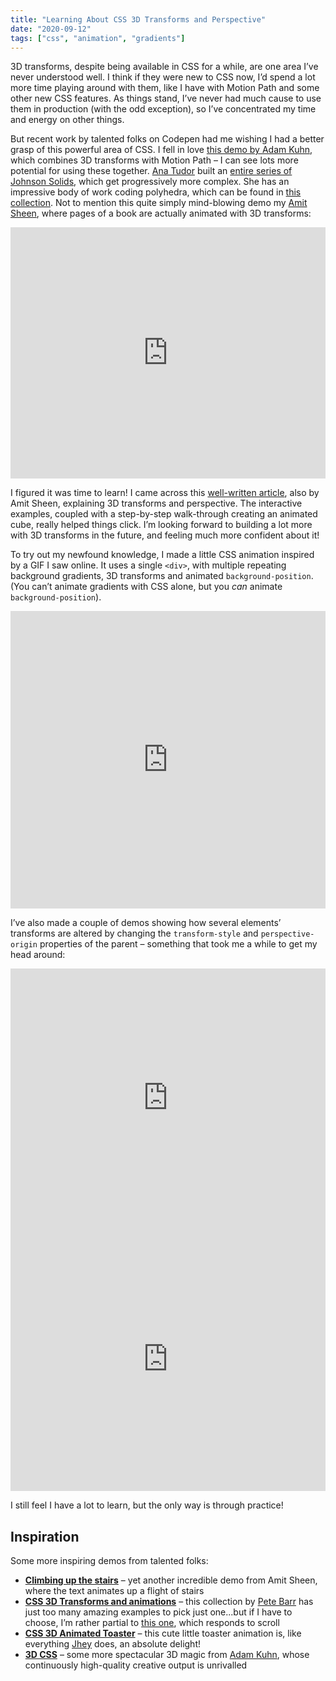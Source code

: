 ```yaml
---
title: "Learning About CSS 3D Transforms and Perspective"
date: "2020-09-12"
tags: ["css", "animation", "gradients"]
---
```


3D transforms, despite being available in CSS for a while, are one area I’ve never understood well. I think if they were new to CSS now, I’d spend a lot more time playing around with them, like I have with Motion Path and some other new CSS features. As things stand, I’ve never had much cause to use them in production (with the odd exception), so I’ve concentrated my time and energy on other things.

But recent work by talented folks on Codepen had me wishing I had a better grasp of this powerful area of CSS. I fell in love [this demo by Adam Kuhn](https://codepen.io/cobra_winfrey/full/mdJWzXQ), which combines 3D transforms with Motion Path – I can see lots more potential for using these together. [Ana Tudor](https://twitter.com/anatudor) built an [entire series of Johnson Solids](https://codepen.io/thebabydino/pen/BevRMj), which get progressively more complex. She has an impressive body of work coding polyhedra, which can be found in [this collection](https://codepen.io/collection/eErLu). Not to mention this quite simply mind-blowing demo my [Amit Sheen](https://twitter.com/amit_sheen), where pages of a book are actually animated with 3D transforms:

<iframe height="402" style="width: 100%;" scrolling="no" title="Turning pages with CSS" src="https://codepen.io/amit_sheen/embed/WNweryv?height=402&theme-id=dark&default-tab=result" frameborder="no" loading="lazy" allowtransparency="true" allowfullscreen="true">
  See the Pen <a href='https://codepen.io/amit_sheen/pen/WNweryv'>Turning pages with CSS</a> by Amit Sheen
  (<a href='https://codepen.io/amit_sheen'>@amit_sheen</a>) on <a href='https://codepen.io'>CodePen</a>.
</iframe>

I figured it was time to learn! I came across this [well-written article](https://css-tricks.com/how-css-perspective-works/), also by Amit Sheen, explaining 3D transforms and perspective. The interactive examples, coupled with a step-by-step walk-through creating an animated cube, really helped things click. I’m looking forward to building a lot more with 3D transforms in the future, and feeling much more confident about it!

To try out my newfound knowledge, I made a little CSS animation inspired by a GIF I saw online. It uses a single `<div>`, with multiple repeating background gradients, 3D transforms and animated `background-position`. (You can’t animate gradients with CSS alone, but you _can_ animate `background-position`).

<iframe height="476" style="width: 100%;" scrolling="no" title="Single-div gradient grid" src="https://codepen.io/michellebarker/embed/RwaygLa?height=476&theme-id=dark&default-tab=result" frameborder="no" loading="lazy" allowtransparency="true" allowfullscreen="true">
  See the Pen <a href='https://codepen.io/michellebarker/pen/RwaygLa'>Single-div gradient grid</a> by Michelle Barker
  (<a href='https://codepen.io/michellebarker'>@michellebarker</a>) on <a href='https://codepen.io'>CodePen</a>.
</iframe>

I’ve also made a couple of demos showing how several elements’ transforms are altered by changing the `transform-style` and `perspective-origin` properties of the parent – something that took me a while to get my head around:

<iframe height="413" style="width: 100%;" scrolling="no" title="Transform-style" src="https://codepen.io/michellebarker/embed/abNKPqO?height=413&theme-id=dark&default-tab=result" frameborder="no" loading="lazy" allowtransparency="true" allowfullscreen="true">
  See the Pen <a href='https://codepen.io/michellebarker/pen/abNKPqO'>Transform-style</a> by Michelle Barker
  (<a href='https://codepen.io/michellebarker'>@michellebarker</a>) on <a href='https://codepen.io'>CodePen</a>.
</iframe>

<iframe height="423" style="width: 100%;" scrolling="no" title="Perspective-origin" src="https://codepen.io/michellebarker/embed/OJNErew?height=423&theme-id=dark&default-tab=result" frameborder="no" loading="lazy" allowtransparency="true" allowfullscreen="true">
  See the Pen <a href='https://codepen.io/michellebarker/pen/OJNErew'>Perspective-origin</a> by Michelle Barker
  (<a href='https://codepen.io/michellebarker'>@michellebarker</a>) on <a href='https://codepen.io'>CodePen</a>.
</iframe>

I still feel I have a lot to learn, but the only way is through practice!

## Inspiration

Some more inspiring demos from talented folks:

- **[Climbing up the stairs](https://codepen.io/amit_sheen/pen/vYGdBNo)** – yet another incredible demo from Amit Sheen, where the text animates up a flight of stairs
- **[CSS 3D Transforms and animations](https://codepen.io/collection/AaPGwd)** – this collection by [Pete Barr](https://twitter.com/petebarr) has just too many amazing examples to pick just one...but if I have to choose, I’m rather partial to [this one](https://codepen.io/petebarr/pen/MWKgmYW), which responds to scroll
- **[CSS 3D Animated Toaster](https://codepen.io/jh3y/pen/KKVjLrx)** – this cute little toaster animation is, like everything [Jhey](https://twitter.com/jh3yy) does, an absolute delight!
- **[3D CSS](https://codepen.io/collection/c7ee87c195ce7c6b5d8608803ac1bab0)** – some more spectacular 3D magic from [Adam Kuhn](https://twitter.com/cobra_winfrey), whose continuously high-quality creative output is unrivalled
